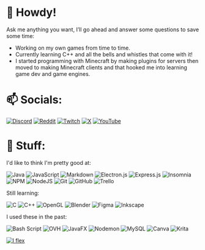 # 👋 Howdy!
Ask me anything you want, I’ll go ahead and answer some questions to save some time:
- Working on my own games from time to time.
- Currently learning C++ and all the bells and whistles that come with it!
- I started programming with Minecraft by making plugins for servers then moved to making Minecraft clients and
that hooked me into learning game dev and game engines.

# 📫 Socials:
[![Discord](https://img.shields.io/badge/Discord-%237289DA.svg?logo=discord&logoColor=white)](https://discord.gg/hxTNQ8T) [![Reddit](https://img.shields.io/badge/Reddit-%23FF4500.svg?logo=Reddit&logoColor=white)](https://reddit.com/user/ImNotStealth) [![Twitch](https://img.shields.io/badge/Twitch-%239146FF.svg?logo=Twitch&logoColor=white)](https://twitch.tv/ImNotStealth_) [![X](https://img.shields.io/badge/X-black.svg?logo=X&logoColor=white)](https://x.com/ImNotStealth) [![YouTube](https://img.shields.io/badge/YouTube-%23FF0000.svg?logo=YouTube&logoColor=white)](https://youtube.com/@ImNotStealth) 

# 🚀 Stuff:
I'd like to think I'm pretty good at:

![Java](https://img.shields.io/badge/java-%23ED8B00.svg?style=for-the-badge&logo=openjdk&logoColor=white) ![JavaScript](https://img.shields.io/badge/javascript-%23323330.svg?style=for-the-badge&logo=javascript&logoColor=%23F7DF1E) ![Markdown](https://img.shields.io/badge/markdown-%23000000.svg?style=for-the-badge&logo=markdown&logoColor=white) ![Electron.js](https://img.shields.io/badge/Electron-191970?style=for-the-badge&logo=Electron&logoColor=white) ![Express.js](https://img.shields.io/badge/express.js-%23404d59.svg?style=for-the-badge&logo=express&logoColor=%2361DAFB) ![Insomnia](https://img.shields.io/badge/Insomnia-black?style=for-the-badge&logo=insomnia&logoColor=5849BE) ![NPM](https://img.shields.io/badge/NPM-%23CB3837.svg?style=for-the-badge&logo=npm&logoColor=white) ![NodeJS](https://img.shields.io/badge/node.js-6DA55F?style=for-the-badge&logo=node.js&logoColor=white) ![Git](https://img.shields.io/badge/git-%23F05033.svg?style=for-the-badge&logo=git&logoColor=white) ![GitHub](https://img.shields.io/badge/github-%23121011.svg?style=for-the-badge&logo=github&logoColor=white) ![Trello](https://img.shields.io/badge/Trello-%23026AA7.svg?style=for-the-badge&logo=Trello&logoColor=white)

Still learning:

![C](https://img.shields.io/badge/c-%2300599C.svg?style=for-the-badge&logo=c&logoColor=white) ![C++](https://img.shields.io/badge/c++-%2300599C.svg?style=for-the-badge&logo=c%2B%2B&logoColor=white) ![OpenGL](https://img.shields.io/badge/OpenGL-%23FFFFFF.svg?style=for-the-badge&logo=opengl) ![Blender](https://img.shields.io/badge/blender-%23F5792A.svg?style=for-the-badge&logo=blender&logoColor=white) ![Figma](https://img.shields.io/badge/figma-%23F24E1E.svg?style=for-the-badge&logo=figma&logoColor=white) ![Inkscape](https://img.shields.io/badge/Inkscape-e0e0e0?style=for-the-badge&logo=inkscape&logoColor=080A13)

I used these in the past:

![Bash Script](https://img.shields.io/badge/bash_script-%23121011.svg?style=for-the-badge&logo=gnu-bash&logoColor=white) ![OVH](https://img.shields.io/badge/ovh-%23123F6D.svg?style=for-the-badge&logo=ovh&logoColor=#123F6D)  ![JavaFX](https://img.shields.io/badge/javafx-%23FF0000.svg?style=for-the-badge&logo=javafx&logoColor=white)  ![Nodemon](https://img.shields.io/badge/NODEMON-%23323330.svg?style=for-the-badge&logo=nodemon&logoColor=%BBDEAD)  ![MySQL](https://img.shields.io/badge/mysql-4479A1.svg?style=for-the-badge&logo=mysql&logoColor=white) ![Canva](https://img.shields.io/badge/Canva-%2300C4CC.svg?style=for-the-badge&logo=Canva&logoColor=white)  ![Krita](https://img.shields.io/badge/Krita-203759?style=for-the-badge&logo=krita&logoColor=EEF37B) 

[![I flex](https://github-readme-stats.sathonay.vercel.app/api?username=ImNotStealth&count_private=true&hide_border=true&show_icons=true&bg_color=FFFFFF00&text_color=777777CC)](https://github.com/ImNotStealth)
<!--[![I can speak multiple languages unlike you @_@](https://github-readme-stats.sathonay.vercel.app/api/top-langs/?username=ImNotStealth&layout=compact&hide_border=true&bg_color=FFFFFF00&text_color=777777CC)](https://github.com/ImNotStealth)-->
